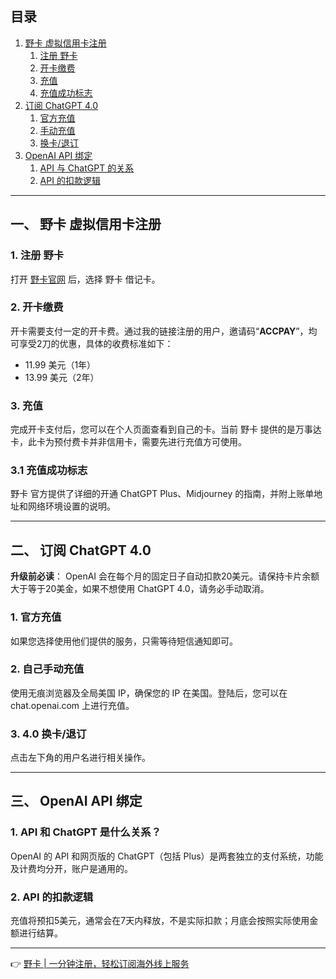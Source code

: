 ## 目录
1. [野卡 虚拟信用卡注册](#一-野卡-虚拟信用卡注册)
    1. [注册 野卡](#1-注册-野卡)
    2. [开卡缴费](#2-开卡缴费)
    3. [充值](#3-充值)
    4. [充值成功标志](#3.1-充值成功标志)
2. [订阅 ChatGPT 4.0](#二-订阅-chatgpt-40)
    1. [官方充值](#1-官方充值)
    2. [手动充值](#2-自己手动充值)
    3. [换卡/退订](#3-4.0-换卡退订)
3. [OpenAI API 绑定](#三-openai-api-绑定)
    1. [API 与 ChatGPT 的关系](#1-api-和-chatgpt-是什么关系)
    2. [API 的扣款逻辑](#2-api的扣款逻辑)
    
---

## 一、 **野卡 虚拟信用卡注册**

### 1. **注册 野卡**
打开 [野卡官网](https://bit.ly/bewildcard) 后，选择 野卡 借记卡。

### 2. **开卡缴费**
开卡需要支付一定的开卡费。通过我的链接注册的用户，邀请码“**ACCPAY**”，均可享受2刀的优惠，具体的收费标准如下：
- 11.99 美元（1年）
- 13.99 美元（2年）

### 3. **充值**
完成开卡支付后，您可以在个人页面查看到自己的卡。当前 野卡 提供的是万事达卡，此卡为预付费卡并非信用卡，需要先进行充值方可使用。

### 3.1 充值成功标志
野卡 官方提供了详细的开通 ChatGPT Plus、Midjourney 的指南，并附上账单地址和网络环境设置的说明。

---

## 二、 **订阅 ChatGPT 4.0**

**升级前必读**： OpenAI 会在每个月的固定日子自动扣款20美元。请保持卡片余额大于等于20美金，如果不想使用 ChatGPT 4.0，请务必手动取消。

### 1. 官方充值
如果您选择使用他们提供的服务，只需等待短信通知即可。

### 2. 自己手动充值
使用无痕浏览器及全局美国 IP，确保您的 IP 在美国。登陆后，您可以在 chat.openai.com 上进行充值。

### 3. 4.0 换卡/退订
点击左下角的用户名进行相关操作。

---

## 三、 **OpenAI API 绑定**

### 1. **API 和 ChatGPT 是什么关系？**
OpenAI 的 API 和网页版的 ChatGPT（包括 Plus）是两套独立的支付系统，功能及计费均分开，账户是通用的。

### 2. **API 的扣款逻辑**
充值将预扣5美元，通常会在7天内释放，不是实际扣款；月底会按照实际使用金额进行结算。

---

👉 [野卡 | 一分钟注册，轻松订阅海外线上服务](https://bit.ly/bewildcard)